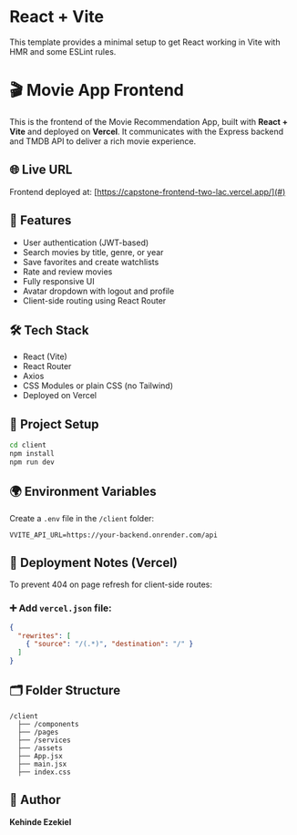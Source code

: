 # React + Vite

This template provides a minimal setup to get React working in Vite with HMR and some ESLint rules.
# 🎬 Movie App Frontend

This is the frontend of the Movie Recommendation App, built with **React + Vite** and deployed on **Vercel**. It communicates with the Express backend and TMDB API to deliver a rich movie experience.

## 🌐 Live URL

Frontend deployed at: [https://capstone-frontend-two-lac.vercel.app/](#)

## 🚀 Features

- User authentication (JWT-based)
- Search movies by title, genre, or year
- Save favorites and create watchlists
- Rate and review movies
- Fully responsive UI
- Avatar dropdown with logout and profile
- Client-side routing using React Router

## 🛠️ Tech Stack

- React (Vite)
- React Router
- Axios
- CSS Modules or plain CSS (no Tailwind)
- Deployed on Vercel

## 🔧 Project Setup

```bash
cd client
npm install
npm run dev
```

## 🌍 Environment Variables

Create a `.env` file in the `/client` folder:

```env
VVITE_API_URL=https://your-backend.onrender.com/api

```

## 🔁 Deployment Notes (Vercel)

To prevent 404 on page refresh for client-side routes:

### ➕ Add `vercel.json` file:

```json
{
  "rewrites": [
    { "source": "/(.*)", "destination": "/" }
  ]
}
```

## 🗂️ Folder Structure

```
/client
  ├── /components
  ├── /pages
  ├── /services
  ├── /assets
  ├── App.jsx
  ├── main.jsx
  ├── index.css
```

## 🙌 Author

**Kehinde Ezekiel**
